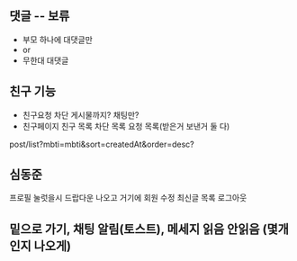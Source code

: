 ## 댓글 -- 보류
- 부모 하나에 대댓글만
- or
- 무한대 대댓글

## 친구 기능
- 친구요청 차단 게시물까지? 채팅만? 
- 친구페이지 친구 목록 차단 목록 요청 목록(받은거 보낸거 둘 다) 

post/list?mbti=mbti&sort=createdAt&order=desc?

## 심동준
프로필 눌럿을시 드랍다운 나오고 거기에 회원 수정 최신글 목록 로그아웃 



## 밑으로 가기, 채팅 알림(토스트), 메세지 읽음 안읽음 (몇개인지 나오게)

